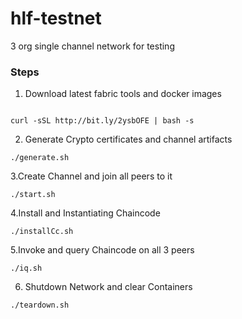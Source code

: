 # hlf-testnet
3 org single channel network for testing

### Steps

1. Download latest fabric tools and docker images

```

curl -sSL http://bit.ly/2ysbOFE | bash -s

```
2. Generate Crypto certificates and channel artifacts

```
./generate.sh
```

3.Create Channel and join all peers to it

```
./start.sh
```

4.Install and Instantiating Chaincode

```
./installCc.sh
```

5.Invoke and query Chaincode on all 3 peers

```
./iq.sh
```

6. Shutdown Network and clear Containers

```
./teardown.sh
```
